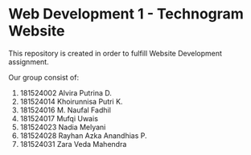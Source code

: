 # Web Development 1 - Technogram Website
This repository is created in order to fulfill Website Development assignment.

Our group consist of:
1. 181524002 Alvira Putrina D.
2. 181524014 Khoirunnisa Putri K.
3. 181524016 M. Naufal Fadhil
4. 181524017 Mufqi Uwais
5. 181524023 Nadia Melyani
6. 181524028 Rayhan Azka Anandhias P.
7. 181524031 Zara Veda Mahendra